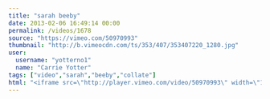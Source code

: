 ```yaml
---
title: "sarah beeby"
date: 2013-02-06 16:49:14 00:00
permalink: /videos/1678
source: "https://vimeo.com/50970993"
thumbnail: "http://b.vimeocdn.com/ts/353/407/353407220_1280.jpg"
user:
  username: "yotterno1"
  name: "Carrie Yotter"
tags: ["video","sarah","beeby","collate"]
html: "<iframe src=\"http://player.vimeo.com/video/50970993\" width=\"1280\" height=\"720\" frameborder=\"0\" webkitAllowFullScreen mozallowfullscreen allowFullScreen></iframe>"
---
```


